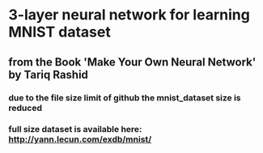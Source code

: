 # 3-layer neural network for learning MNIST dataset
## from the Book 'Make Your Own Neural Network' by Tariq Rashid

### due to the file size limit of github the mnist_dataset size is reduced
### full size dataset is available here: http://yann.lecun.com/exdb/mnist/